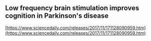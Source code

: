 ## Low frequency brain stimulation improves cognition in Parkinson's disease
  
  [https://www.sciencedaily.com/releases/2017/11/171128090959.htm](https://www.sciencedaily.com/releases/2017/11/171128090959.htm)